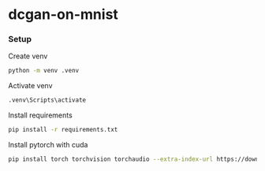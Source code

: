 # dcgan-on-mnist

### Setup

Create venv
```bash
python -m venv .venv
```

Activate venv
```bash
.venv\Scripts\activate
```

Install requirements
```bash
pip install -r requirements.txt
```

Install pytorch with cuda
```bash
pip install torch torchvision torchaudio --extra-index-url https://download.pytorch.org/whl/cu118
```